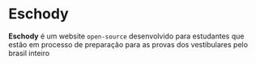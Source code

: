 # Eschody

**Eschody** é um website `open-source` desenvolvido para estudantes que estão em processo de preparação para as provas dos vestibulares pelo brasil inteiro